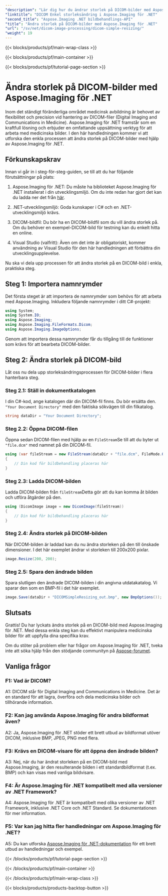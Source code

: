 ```yaml
---
"description": "Lär dig hur du ändrar storlek på DICOM-bilder med Aspose.Imaging för .NET, ett kraftfullt verktyg för medicinsk bildbehandling. Enkla steg för exakta resultat."
"linktitle": "DICOM Enkel storleksändring i Aspose.Imaging för .NET"
"second_title": "Aspose.Imaging .NET bildbehandlings-API"
"title": "Ändra storlek på DICOM-bilder med Aspose.Imaging för .NET"
"url": "/sv/net/dicom-image-processing/dicom-simple-resizing/"
"weight": 19
---
```


{{< blocks/products/pf/main-wrap-class >}}

{{< blocks/products/pf/main-container >}}

{{< blocks/products/pf/tutorial-page-section >}}

# Ändra storlek på DICOM-bilder med Aspose.Imaging för .NET

Inom det ständigt föränderliga området medicinsk avbildning är behovet av flexibilitet och precision vid hantering av DICOM-filer (Digital Imaging and Communications in Medicine). Aspose.Imaging för .NET framstår som en kraftfull lösning och erbjuder en omfattande uppsättning verktyg för att arbeta med medicinska bilder. I den här handledningen kommer vi att utforska den enkla processen att ändra storlek på DICOM-bilder med hjälp av Aspose.Imaging för .NET. 

## Förkunskapskrav

Innan vi går in i steg-för-steg-guiden, se till att du har följande förutsättningar på plats:

1. Aspose.Imaging för .NET: Du måste ha biblioteket Aspose.Imaging för .NET installerat i din utvecklingsmiljö. Om du inte redan har gjort det kan du ladda ner det från [här](https://releases.aspose.com/imaging/net/).

2. .NET-utvecklingsmiljö: Goda kunskaper i C# och en .NET-utvecklingsmiljö krävs.

3. DICOM-bildfil: Du bör ha en DICOM-bildfil som du vill ändra storlek på. Om du behöver en exempel-DICOM-bild för testning kan du enkelt hitta en online.

4. Visual Studio (valfritt): Även om det inte är obligatoriskt, kommer användning av Visual Studio för den här handledningen att förbättra din utvecklingsupplevelse.

Nu ska vi dela upp processen för att ändra storlek på en DICOM-bild i enkla, praktiska steg.

## Steg 1: Importera namnrymder

Det första steget är att importera de namnrymder som behövs för att arbeta med Aspose.Imaging. Inkludera följande namnrymder i ditt C#-projekt:

```csharp
using System;
using System.IO;
using Aspose.Imaging;
using Aspose.Imaging.FileFormats.Dicom;
using Aspose.Imaging.ImageOptions;
```

Genom att importera dessa namnrymder får du tillgång till de funktioner som krävs för att bearbeta DICOM-bilder.

## Steg 2: Ändra storlek på DICOM-bild

Låt oss nu dela upp storleksändringsprocessen för DICOM-bilder i flera hanterbara steg.

### Steg 2.1: Ställ in dokumentkatalogen

I din C#-kod, ange katalogen där din DICOM-fil finns. Du bör ersätta den. `"Your Document Directory"` med den faktiska sökvägen till din filkatalog.

```csharp
string dataDir = "Your Document Directory";
```

### Steg 2.2: Öppna DICOM-filen

Öppna sedan DICOM-filen med hjälp av en `FileStream`Se till att du byter ut `"file.dcm"` med namnet på din DICOM-fil.

```csharp
using (var fileStream = new FileStream(dataDir + "file.dcm", FileMode.Open, FileAccess.Read))
{
    // Din kod för bildbehandling placeras här
}
```

### Steg 2.3: Ladda DICOM-bilden

Ladda DICOM-bilden från `fileStream`Detta gör att du kan komma åt bilden och utföra åtgärder på den.

```csharp
using (DicomImage image = new DicomImage(fileStream))
{
    // Din kod för bildbehandling placeras här
}
```

### Steg 2.4: Ändra storlek på DICOM-bilden

När DICOM-bilden är laddad kan du nu ändra storleken på den till önskade dimensioner. I det här exemplet ändrar vi storleken till 200x200 pixlar.

```csharp
image.Resize(200, 200);
```

### Steg 2.5: Spara den ändrade bilden

Spara slutligen den ändrade DICOM-bilden i din angivna utdatakatalog. Vi sparar den som en BMP-fil i det här exemplet.

```csharp
image.Save(dataDir + "DICOMSimpleResizing_out.bmp", new BmpOptions());
```

## Slutsats

Grattis! Du har lyckats ändra storlek på en DICOM-bild med Aspose.Imaging för .NET. Med dessa enkla steg kan du effektivt manipulera medicinska bilder för att uppfylla dina specifika krav.

Om du stöter på problem eller har frågor om Aspose.Imaging för .NET, tveka inte att söka hjälp från den stödjande communityn på [Aspose-forumet](https://forum.aspose.com/).

## Vanliga frågor

### F1: Vad är DICOM?

A1: DICOM står för Digital Imaging and Communications in Medicine. Det är en standard för att lagra, överföra och dela medicinska bilder och tillhörande information.

### F2: Kan jag använda Aspose.Imaging för andra bildformat även?

A2: Ja, Aspose.Imaging för .NET stöder ett brett utbud av bildformat utöver DICOM, inklusive BMP, JPEG, PNG med flera.

### F3: Krävs en DICOM-visare för att öppna den ändrade bilden?

A3: Nej, när du har ändrat storleken på en DICOM-bild med Aspose.Imaging, är den resulterande bilden i ett standardbildformat (t.ex. BMP) och kan visas med vanliga bildvisare.

### F4: Är Aspose.Imaging för .NET kompatibelt med alla versioner av .NET Framework?

A4: Aspose.Imaging för .NET är kompatibelt med olika versioner av .NET Framework, inklusive .NET Core och .NET Standard. Se dokumentationen för mer information.

### F5: Var kan jag hitta fler handledningar om Aspose.Imaging för .NET?

A5: Du kan utforska   [Aspose.Imaging för .NET-dokumentation](https://reference.aspose.com/imaging/net/) för ett brett utbud av handledningar och exempel.

{{< /blocks/products/pf/tutorial-page-section >}}

{{< /blocks/products/pf/main-container >}}

{{< /blocks/products/pf/main-wrap-class >}}

{{< blocks/products/products-backtop-button >}}